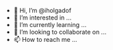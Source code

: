- 👋 Hi, I’m @iholgadof
- 👀 I’m interested in ...
- 🌱 I’m currently learning ...
- 💞️ I’m looking to collaborate on ...
- 📫 How to reach me ...

<!---
iholgadof/iholgadof is a ✨ special ✨ repository because its `README.md` (this file) appears on your GitHub profile.
You can click the Preview link to take a look at your changes.
--->
